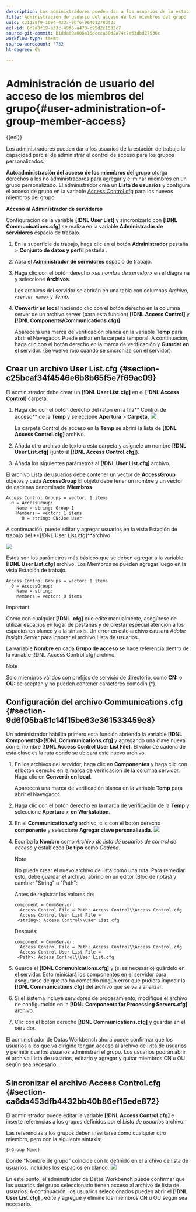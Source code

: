 ```yaml
---
description: Los administradores pueden dar a los usuarios de la estación de trabajo la capacidad parcial de administrar el control de acceso para los grupos personalizados.
title: Administración de usuario del acceso de los miembros del grupo
uuid: c31128f9-1094-4337-9bf6-96401278df33
exl-id: 6d2a0f19-a33c-49f6-a470-c95d2c1532c7
source-git-commit: b1dda69a606a16dccca30d2a74c7e63dbd27936c
workflow-type: tm+mt
source-wordcount: '732'
ht-degree: 6%

---
```


# Administración de usuario del acceso de los miembros del grupo{#user-administration-of-group-member-access}

{{eol}}

Los administradores pueden dar a los usuarios de la estación de trabajo la capacidad parcial de administrar el control de acceso para los grupos personalizados.

**Autoadministración del acceso de los miembros del grupo** otorga derechos a los no administradores para agregar y eliminar miembros en un grupo personalizado. El administrador crea un **Lista de usuarios** y configura el acceso de grupo en la variable [Access Control.cfg](https://experienceleague.adobe.com/docs/data-workbench/using/server-admin-install/admin-dwb-server/access-control/c-config-acs-ctrl.html) para los nuevos miembros del grupo.

**Acceso al Administrador de servidores**

Configuración de la variable **[!DNL User List]** y sincronizarlo con **[!DNL Communications.cfg]** se realiza en la variable **Administrador de servidores** espacio de trabajo.

1. En la superficie de trabajo, haga clic en el botón **Administrador** pestaña > **Conjunto de datos y perfil** pestaña .

1. Abra el **Administrador de servidores** espacio de trabajo.
1. Haga clic con el botón derecho >*su nombre de servidor*> en el diagrama y seleccione **Archivos**.

   Los archivos del servidor se abrirán en una tabla con columnas *Archivo*, *`<server name>`* y *Temp*.

1. **Convertir en local** haciendo clic con el botón derecho en la columna server de un archivo server (para esta función) **[!DNL Access Control]** y **[!DNL Components/Communications.cfg)]**.

   Aparecerá una marca de verificación blanca en la variable **Temp** para abrir el Navegador. Puede editar en la carpeta temporal. A continuación, haga clic con el botón derecho en la marca de verificación y **Guardar en** el servidor. (Se vuelve rojo cuando se sincroniza con el servidor).

## Crear un archivo User List.cfg {#section-c25bcaf34f4546e6b8b65f5e7f69ac09}

El administrador debe crear un **[!DNL User List.cfg]** en el **[!DNL Access Control]** carpeta.

1. Haga clic con el botón derecho del ratón en la fila** Control de acceso** de la **Temp** y seleccione **Apertura** > **Carpeta**. ![](assets/6_4_workstation_groups_3.png)

   La carpeta Control de acceso en la **Temp** se abrirá la lista de **[!DNL Access Control.cfg]** archivo.

1. Añada otro archivo de texto a esta carpeta y asígnele un nombre **[!DNL User List.cfg]** (junto al **[!DNL Access Control.cfg]**).

1. Añada los siguientes parámetros al **[!DNL User List.cfg]** archivo.

El archivo Lista de usuarios debe contener un vector de **AccessGroup** objetos y cada **AccessGroup** El objeto debe tener un nombre y un vector de cadenas denominado **Miembros**.

```
Access Control Groups = vector: 1 items 
  0 = AccessGroup:  
    Name = string: Group 1 
    Members = vector: 1 items 
      0 = string: CN:Joe User
```

A continuación, puede editar y agregar usuarios en la vista Estación de trabajo del **[!DNL User List.cfg]**archivo.

![](assets/6_4_workstation_groups_4.png)

Estos son los parámetros más básicos que se deben agregar a la variable **[!DNL User List.cfg]** archivo. Los Miembros se pueden agregar luego en la vista Estación de trabajo.

```
Access Control Groups = vector: 1 items 
  0 = AccessGroup:  
    Name = string:  
    Members = vector: 0 items
```

>[!IMPORTANT]
>
>Como con cualquier **[!DNL .cfg]** que edite manualmente, asegúrese de utilizar espacios en lugar de pestañas y de prestar especial atención a los espacios en blanco y a la sintaxis. Un error en este archivo causará *Adobe Insight Server* para ignorar el archivo Lista de usuarios.

La variable **Nombre** en cada **Grupo de acceso** se hace referencia dentro de la variable [!DNL Access Control.cfg] archivo.

>[!NOTE]
>
>Solo miembros válidos con prefijos de servicio de directorio, como **CN:** o **OU:** se aceptan y no pueden contener caracteres comodín (&#42;).

## Configuración del archivo Communications.cfg {#section-9d6f05ba81c14f15be63e361533459e8}

Un administrador habilita primero esta función abriendo la variable **[!DNL Components]>[!DNL Communications.cfg]** y agregando una clave nueva con el nombre **[!DNL Access Control User List File]**. El valor de cadena de esta clave es la ruta donde se ubicará este nuevo archivo.

1. En los archivos del servidor, haga clic en **Componentes** y haga clic con el botón derecho en la marca de verificación de la columna servidor. Haga clic en **Convertir en local**.

   Aparecerá una marca de verificación blanca en la variable **Temp** para abrir el Navegador.

1. Haga clic con el botón derecho en la marca de verificación de la **Temp** y seleccione **Apertura** > **en Workstation**.

1. En el **Communication.cfg** archivo, clic con el botón derecho **componente** y seleccione **Agregar clave personalizada.** ![](assets/6_4_workstation_groups.png)

1. Escriba la **Nombre** como *Archivo de lista de usuarios de control de acceso* y establezca **De tipo** como *Cadena*.

   >[!NOTE]
   >
   >No puede crear el nuevo archivo de lista como una ruta. Para remediar esto, debe guardar el archivo, abrirlo en un editor (Bloc de notas) y cambiar &quot;String&quot; a &quot;Path&quot;:

   Antes de registrar los valores de:

   ```
   component = CommServer:  
     Access Control File = Path: Access Control\\Access Control.cfg 
     Access Control User List File =  
    <string>: Access Control\\User List.cfg
   ```

   Después:

   ```
   component = CommServer:  
     Access Control File = Path: Access Control\\Access Control.cfg 
     Access Control User List File =  
    <Path>: Access Control\\User List.cfg
   ```

1. Guarde el **[!DNL Communications.cfg]** y (si es necesario) guárdelo en el servidor. Esto reiniciará los componentes en el servidor para asegurarse de que no ha cometido ningún error que pudiera impedir la **[!DNL Communications.cfg]** del archivo que se va a analizar.
1. Si el sistema incluye servidores de procesamiento, modifique el archivo de configuración en la **[!DNL Components for Processing Servers.cfg]** archivo.
1. Clic con el botón derecho **[!DNL Communications.cfg]** y guardar en el servidor.

El administrador de Datas Workbench ahora puede confirmar que los usuarios a los que va dirigido tengan acceso al archivo de lista de usuarios y permitir que los usuarios administren el grupo. Los usuarios podrán abrir el archivo Lista de usuarios, editarlo y agregar y quitar miembros CN u OU según sea necesario.

## Sincronizar el archivo Access Control.cfg {#section-ca6da453dfb4432bb40b86ef15ede872}

El administrador puede editar la variable **[!DNL Access Control.cfg]** e inserte referencias a los grupos definidos por el *Lista de usuarios* archivo.

Las referencias a los grupos deben insertarse como cualquier otro miembro, pero con la siguiente sintaxis:

```
$(Group Name)
```

Donde &quot;Nombre de grupo&quot; coincide con lo definido en el archivo de lista de usuarios, incluidos los espacios en blanco. ![](assets/6_4_workstation_groups_2.png)

En este punto, el administrador de Datas Workbench puede confirmar que los usuarios del grupo seleccionado tienen acceso al archivo de lista de usuarios. A continuación, los usuarios seleccionados pueden abrir el **[!DNL User List.cfg]** , edite y agregue y elimine los miembros CN u OU según sea necesario.

